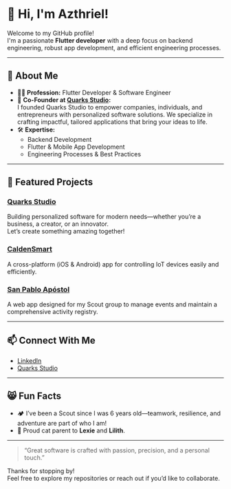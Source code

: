 # 👋 Hi, I'm Azthriel!

Welcome to my GitHub profile!  
I'm a passionate **Flutter developer** with a deep focus on backend engineering, robust app development, and efficient engineering processes.

---

## 🚀 About Me

- 🧑‍💻 **Profession:** Flutter Developer & Software Engineer
- 🏢 **Co-Founder at [Quarks Studio](https://quarks-studio.com):**  
  I founded Quarks Studio to empower companies, individuals, and entrepreneurs with personalized software solutions. We specialize in crafting impactful, tailored applications that bring your ideas to life.
- 🛠️ **Expertise:**  
  - Backend Development  
  - Flutter & Mobile App Development  
  - Engineering Processes & Best Practices

---

## 🌟 Featured Projects

### [Quarks Studio](https://github.com/Quarks-Studio/QuarksWeb)
Building personalized software for modern needs—whether you’re a business, a creator, or an innovator.  
Let’s create something amazing together!

### [CaldenSmart](https://github.com/Azthriel/CaldenSmart)
A cross-platform (iOS & Android) app for controlling IoT devices easily and efficiently.

### [San Pablo Apóstol](https://github.com/Azthriel/San-Pablo-Apostol)
A web app designed for my Scout group to manage events and maintain a comprehensive activity registry.

---

## 📫 Connect With Me

- [LinkedIn](https://www.linkedin.com/in/gonzalo-trillo-2976282a7)
- [Quarks Studio](https://quarks-studio.com)

---

## 😸 Fun Facts

- 🏕️ I’ve been a Scout since I was 6 years old—teamwork, resilience, and adventure are part of who I am!
- 🐾 Proud cat parent to **Lexie** and **Lilith**.

---

> “Great software is crafted with passion, precision, and a personal touch.”

Thanks for stopping by!  
Feel free to explore my repositories or reach out if you’d like to collaborate.
